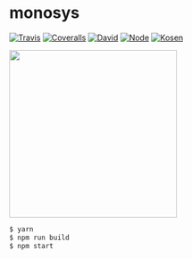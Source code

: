 # monosys
[![Travis](https://img.shields.io/travis/kimotoshin/monosys.svg?style=flat-square)](https://travis-ci.org/kimotoshin/monosys)
[![Coveralls](https://img.shields.io/coveralls/kimotoshin/monosys.svg?style=flat-square)](https://coveralls.io/github/kimotoshin/monosys)
[![David](https://img.shields.io/david/kimotoshin/monosys.svg?style=flat-square)](https://david-dm.org/kimotoshin/monosys)
[![Node](https://img.shields.io/badge/node-8.4.0-brightgreen.svg?style=flat-square)]()
[![Kosen](https://img.shields.io/badge/school-国立東京工業高等専門学校-blue.svg?style=flat-square)]()

<img src="https://raw.githubusercontent.com/kimotoshin/monosys/master/public/images/icons/favicon.png" width="300px" align="center">

```sh
$ yarn
$ npm run build
$ npm start
```

